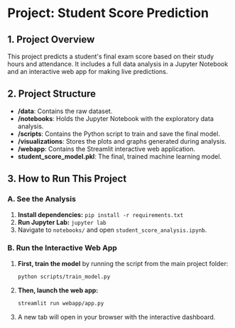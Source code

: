 # Project: Student Score Prediction

## 1. Project Overview
This project predicts a student's final exam score based on their study hours and attendance. It includes a full data analysis in a Jupyter Notebook and an interactive web app for making live predictions.

## 2. Project Structure
- **/data**: Contains the raw dataset.
- **/notebooks**: Holds the Jupyter Notebook with the exploratory data analysis.
- **/scripts**: Contains the Python script to train and save the final model.
- **/visualizations**: Stores the plots and graphs generated during analysis.
- **/webapp**: Contains the Streamlit interactive web application.
- **student_score_model.pkl**: The final, trained machine learning model.

## 3. How to Run This Project

### A. See the Analysis
1.  **Install dependencies:** `pip install -r requirements.txt`
2.  **Run Jupyter Lab:** `jupyter lab`
3.  Navigate to `notebooks/` and open `student_score_analysis.ipynb`.

### B. Run the Interactive Web App
1.  **First, train the model** by running the script from the main project folder:
    ```bash
    python scripts/train_model.py
    ```
2.  **Then, launch the web app:**
    ```bash
    streamlit run webapp/app.py
    ```
3.  A new tab will open in your browser with the interactive dashboard.